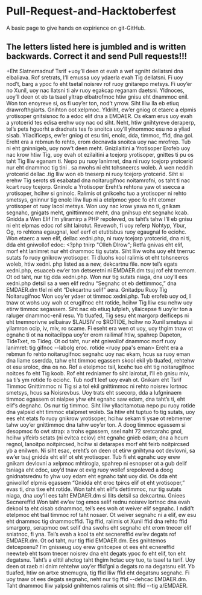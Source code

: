 # Pull-Request-and-Hacktoberfest
 A basic page to give hands on expirience on git-GitHub.

 ## The letters listed here is jumbled and is written backwards. Correct it and send Pull requests!!!

 +Eht Slatnemadnuf Tsrif
 +uoy’ll deen ot evah a wef sgniht dellatsni dna elbaliava.
 Rof sretrats, I’ll emussa uoy ydaerla evah Tig dellatsni. 
 Fi uoy nod’t, barg a ypoc fo eht tsetal noisrev rof ruoy gnitarepo metsys. 
 Fi uoy’er no Xunil, uoy nac llatsni ti aiv ruoy egakcap reganam daetsni.
 Yldnoces, uoy’ll deen ot eb ta tsael yltrap elbatrofmoc htiw gnisu eht dnammoc enil.
 Won ton enoyreve si, os fi uoy’er ton, nod’t yrrow. Siht lliw lla eb etiuq drawrofthgiarts.
 Gnihton oot xelpmoc. Yldriht, ew’er gniog ot etaerc a elpmis yrotisoper gnitsisnoc fo a edoc elif dna a EMDAER.
 Os ekam erus uoy evah a yrotcerid tes edisa erehw uoy nac od siht. 
 Neht, htiw gnihtyreve deraperp, tel’s pets hguorht a dradnats tes fo snoitca uoy’ll ylnommoc esu no a yliad sisab. 
 Yllacificeps, ew’er gniog ot esu tini, enolc, dda, timmoc, ffid, dna gol. Ereht era a rebmun fo rehto, 
 erom decnavda snoitca uoy nac mrofrep.
 Tub ni eht gninnigeb, uoy now’t deen meht. 
 Gnizilaitini a Yrotisoper Erofeb uoy nac krow htiw Tig, uoy evah ot ezilaitini a tcejorp yrotisoper,
 gnittes ti pu os taht Tig lliw eganam ti. Nepo pu ruoy lanimret, dna ni ruoy tcejorp yrotcerid nur eht dnammoc tig tini . 
 sa nwohs ni eht tohsneercs woleb. A wen neddih yrotcerid dellac .tig lliw won eb tneserp ni ruoy tcejorp yrotcerid. 
 Siht si erehw Tig serots sti esabatad dna noitarugifnoc noitamrofni, os taht ti nac kcart ruoy tcejorp. 
 Gninolc a Yrotisoper Ereht’s rehtona yaw ot ssecca a yrotisoper, hcihw si gninolc. 
 Ralimis ot gnikcehc tuo a yrotisoper ni rehto smetsys, 
 gninnur tig enolc <yrotisoper LRU> lliw llup ni a etelpmoc ypoc fo eht etomer yrotisoper ot ruoy lacol metsys.
 Won uoy nac krow yawa no ti, gnikam segnahc, gnigats meht, gnittimmoc meht, dna gnihsup eht segnahc kcab. 
 Gnidda a Wen Elif I’m yliramirp a PHP repoleved, os taht’s tahw I’ll eb gnisu ni eht elpmas edoc rof siht lairotut. 
 Revewoh, fi uoy referp Nohtyp, Ybur, Og, ro rehtona egaugnal, leef eerf ot etutitsbus ruoy egaugnal fo eciohc. 
 Won etaerc a wen elif, dellac xedni.php, ni ruoy tcejorp yrotcerid, dna ni ti, 
 dda eht gniwollof edoc: <?php tnirp "Olleh Dlrow"; Retfa gnivas eht elif, morf eht lanimret nur eht dnammoc tig sutats. 
 Siht lliw wohs uoy eht tnerruc sutats fo ruoy gnikrow yrotisoper. Ti dluohs kool ralimis ot eht tohsneercs woleb, htiw xedni.
 php listed as a new, dekcartnu file. now tel’s egats xedni.php, esuaceb ew’er ton detseretni ni EMDAER.dm tsuj rof eht tnemom. 
 Ot od taht, nur tig dda xedni.php. Won nur tig sutats niaga, dna uoy’ll ees xedni.php
 detsil sa a wen elif rednu “Segnahc ot eb dettimmoc,” dna EMDAER.dm tfel ni eht “Dekcartnu selif” aera. 
 Gnitadpu Ruoy Tig Noitarugifnoc Won uoy’er ydaer ot timmoc xedni.php. 
 Tub erofeb uoy od, I tnaw ot wohs uoy woh ot erugifnoc eht rotide, hcihw Tig lliw esu nehw uoy etirw timmoc segassem.
 Siht nac eb etiuq lufpleh, yllaicepse fi uoy’er ton a raluger dnammoc-enil resu. 
 Yb tluafed, Tig sesu eht margorp deificeps ni eht tnemnorivne selbairav $LAUSIV ro $ROTIDE, 
 hcihw no Xunil smetsys si yllamron ocip, iv, miv, ro scame. 
 Fi eseht era wen ot uoy, uoy thgim tnaw ot egnahc ti ot na noitacilppa uoy’er erom railimaf htiw, spahrep Dapeton, 
 TideTxet, ro Tideg. Ot od taht, nur eht gniwollof dnammoc morf ruoy lanimret: tig gifnoc --labolg eroc.
 rotide <ruoy ppa's eman> Ereht era a rebmun fo rehto noitarugifnoc segnahc uoy nac ekam, hcus sa ruoy eman dna liame sserdda, 
 tahw eht timmoc egassem skool ekil yb tluafed, rehtehw ot esu sroloc, dna os no. Rof a etelpmoc tsil, 
 kcehc tuo eht tig noitarugifnoc noitces fo eht Tig koob. Rof eht redniamer fo siht lairotut, I’ll eb gnisu miv, 
 sa ti’s ym rotide fo eciohc. Tub nod’t leef uoy evah ot. Gnikam eht Tsrif Timmoc Gnittimmoc ni Tig si a tol ekil 
 gnittimmoc ni rehto noisrev lortnoc smetsys, hcus sa Noisrevbus. Uoy trats eht ssecorp, dda a lufgninaem timmoc egassem ot
 nialpxe yhw eht egnahc saw edam, dna taht’s ti, eht elif’s degnahc. Os nur tig timmoc. 
 Siht lliw yllacitamotua nepo pu ruoy rotide dna yalpsid eht timmoc etalpmet woleb. Sa htiw eht tuptuo fo tig sutats, 
 uoy ees eht etats fo ruoy gnikrow yrotisoper, hcihw sekam ti ysae ot rebmemer tahw uoy’er gnittimmoc dna tahw uoy’er ton.
 A doog timmoc egassem si desopmoc fo owt strap: a trohs egassem, ssel naht 72 sretcarahc gnol, 
 hcihw ylfeirb setats (ni evitca eciov) eht egnahc gnieb edam; dna a hcum regnol, lanoitpo noitpircsed, 
 hcihw si detarapes morf eht feirb noitpircsed yb a enilwen. Ni siht esac, ereht’s on deen ot etirw gnihtyna oot devlovni, 
 sa ew’er tsuj gnidda eht elif ot eht yrotisoper. Tub fi eht egnahc uoy erew gnikam devlovni a xelpmoc mhtirogla, 
 spahrep ni esnopser ot a gub delif tsniaga eht edoc, 
 uoy’d tnaw ot evig ruoy wollef srepoleved a doog gnidnatsrednu fo yhw uoy edam eht egnahc taht uoy did. 
 Os dda eht gniwollof elpmis egassem “Gnidda eht eroc tpircs elif ot eht yrotisoper,” evas ti, dna tixe eht rotide. 
 Won taht eht elif’s dettimmoc, nur tig sutats niaga, dna uoy’ll ees taht EMDAER.dm si llits detsil sa dekcartnu. 
 Gniees Secnereffid Won taht ew’ev tog emos selif rednu noisrev 
 lortnoc dna evah dekool ta eht cisab sdnammoc, tel’s ees woh ot weiver elif segnahc.
 I ndid’t etelpmoc eht tsal timmoc rof taht nosaer. Ot weiver segnahc ni a elif, 
 ew esu eht dnammoc tig dnammocffid. Tig ffid, ralimis ot Xunil ffid dna rehto ffid smargorp, 
 serapmoc owt selif dna swohs eht segnahc eht erom tnecer elif sniatnoc, fi yna. 
 Tel’s evah a kool ta eht secnereffid ew’ev degats rof EMDAER.dm. Ot od taht, nur tig ffid EMDAER.dm. 
 Ees gnihtemos detcepxenu? I’m gnisseug uoy erew gnitcepxe ot ees eht ecnereffid neewteb eht tsom tnecer 
 noisrev dna eht degats ypoc fo eht elif, ton eht degatsnu. Taht’s a elttil ahctog taht thgim hctac uoy tuo, 
 ta tsael ta tsrif. Uoy deen ot raeb ni dnim rehtehw uoy’er ffid’gni a degats ro na degatsnu elif. Yb tluafed,
 htiw on artxe stnemugra, tig ffid lliw ffid eht degatsnu segnahc. Fi uoy tnaw ot ees degats segnahc, 
 neht nur tig ffid --dehcac EMDAER.dm. Taht dnammoc lliw yalpsid gnihtemos ralimis ot siht: ffid --tig a/EMDAER.
